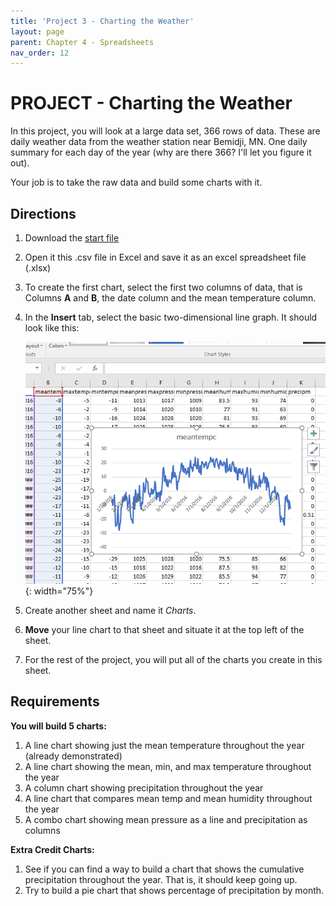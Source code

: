 ```yaml
--- 
title: 'Project 3 - Charting the Weather'
layout: page
parent: Chapter 4 - Spreadsheets
nav_order: 12
---
```


PROJECT - Charting the Weather
==============================

In this project, you will look at a large data set, 366 rows of data.
These are daily weather data from the weather station near Bemidji, MN.
One daily summary for each day of the year (why are there 366? I'll let
you figure it out).

Your job is to take the raw data and build some charts with it.

Directions
----------

1.  Download the [start file](res/weather.csv)
2.  Open it this .csv file in Excel and save it as an excel spreadsheet
    file (.xlsx)
3.  To create the first chart, select the first two columns of data,
    that is Columns **A** and **B**, the date column and the mean
    temperature column.
4.  In the **Insert** tab, select the basic two-dimensional line graph.
    It should look like this:

    ![](images/project_chart/1.png){: width="75%"}

5.  Create another sheet and name it *Charts*.
6.  **Move** your line chart to that sheet and situate it at the top
    left of the sheet.
7.  For the rest of the project, you will put all of the charts you
    create in this sheet.

Requirements
------------

**You will build 5 charts:**

1.  A line chart showing just the mean temperature throughout the year
    (already demonstrated)
2.  A line chart showing the mean, min, and max temperature throughout
    the year
3.  A column chart showing precipitation throughout the year
4.  A line chart that compares mean temp and mean humidity throughout
    the year
5.  A combo chart showing mean pressure as a line and precipitation as
    columns

**Extra Credit Charts:**

1.  See if you can find a way to build a chart that shows the cumulative
    precipitation throughout the year. That is, it should keep going up.
2.  Try to build a pie chart that shows percentage of precipitation by
    month.

